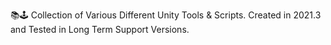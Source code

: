 📚🕹️ Collection of Various Different Unity Tools & Scripts. Created in 2021.3 and Tested in Long Term Support Versions.
